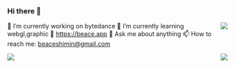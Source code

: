### Hi there 👋

<img align="right" src="https://imgs.beacelee.com/logo.jpg" />

🔭 I’m currently working on bytedance
🌱 I’m currently learning webgl,graphic
📃 https://beace.app
💬 Ask me about anything
📫 How to reach me: beaceshimin@gmail.com

<div>
<img align="left" src="https://github-readme-stats.vercel.app/api?username=beace&theme=cobalt" />
<img align="right" src="https://github-readme-stats.vercel.app/api/top-langs/?username=beace&layout=compact" />
</div>
